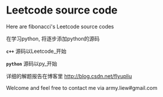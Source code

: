 Leetcode source code
========

Here are fibonacci's Leetcode source codes

在学习python, 将逐步添加python的源码

__`c++`__  源码以Leetcode_开始

__`python`__ 源码以py_开始

详细的解题报告在博客里 http://blog.csdn.net/flyupliu

Welcome and feel free to contact me via army.liew#gmail.com
